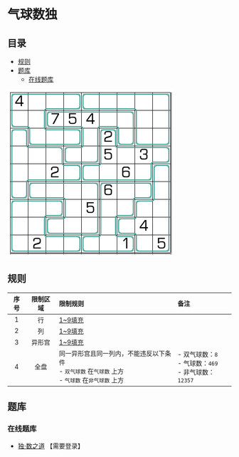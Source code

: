 # 气球数独
<!-- START doctoc generated TOC please keep comment here to allow auto update -->
<!-- DON'T EDIT THIS SECTION, INSTEAD RE-RUN doctoc TO UPDATE -->
## 目录

- [规则](#%E8%A7%84%E5%88%99)
- [题库](#%E9%A2%98%E5%BA%93)
  - [在线题库](#%E5%9C%A8%E7%BA%BF%E9%A2%98%E5%BA%93)

<!-- END doctoc generated TOC please keep comment here to allow auto update -->

![题](../../../images/sudoku/气球数独.png)

## 规则

| 序号 | 限制区域 | 限制规则 | 备注 |
| :---: | :---: | :--- | :--- |
| 1 | 行 | [1~9填充] | |
| 2 | 列 | [1~9填充] | |
| 3 | 异形宫 | [1~9填充] | |
| 4 | 全盘 | 同一异形宫且同一列内，不能违反以下条件<br>- `双气球数` 在`气球数` 上方<br>- `气球数` 在`非气球数` 上方 | - 双气球数：`8` <br/>- 气球数：`469` <br/>- 非气球数：`12357` |

## 题库

### 在线题库

- [独·数之道](http://www.sudokufans.org.cn/lx/game.index.php?type=jchqq) 【需要登录】

[1~9填充]: ../../../rules.md#1to9填充
